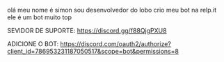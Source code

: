 olá meu nome é simon sou desenvolvedor do lobo 
crio meu bot na relp.it
ele é um bot muito top 


SEVIDOR DE SUPORTE:
https://discord.gg/f88QjgPXU8


ADICIONE O BOT:
https://discord.com/oauth2/authorize?client_id=786953231187050517&scope=bot&permissions=8
